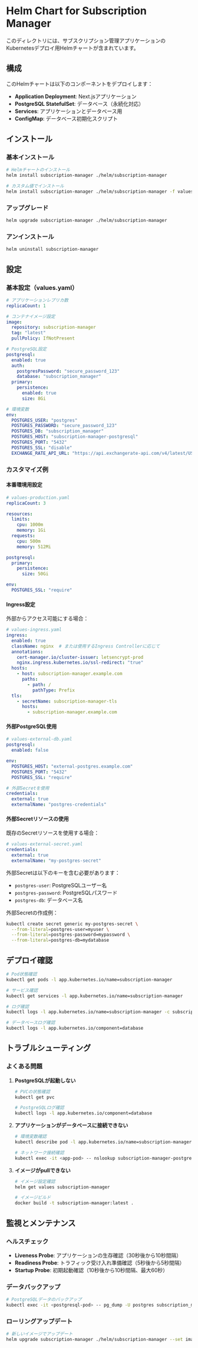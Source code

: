 # Helm Chart for Subscription Manager

このディレクトリには、サブスクリプション管理アプリケーションのKubernetesデプロイ用Helmチャートが含まれています。

## 構成

このHelmチャートは以下のコンポーネントをデプロイします：

- **Application Deployment**: Next.jsアプリケーション
- **PostgreSQL StatefulSet**: データベース（永続化対応）
- **Services**: アプリケーションとデータベース用
- **ConfigMap**: データベース初期化スクリプト

## インストール

### 基本インストール

```bash
# Helmチャートのインストール
helm install subscription-manager ./helm/subscription-manager

# カスタム値でインストール
helm install subscription-manager ./helm/subscription-manager -f values-production.yaml
```

### アップグレード

```bash
helm upgrade subscription-manager ./helm/subscription-manager
```

### アンインストール

```bash
helm uninstall subscription-manager
```

## 設定

### 基本設定（values.yaml）

```yaml
# アプリケーションレプリカ数
replicaCount: 1

# コンテナイメージ設定
image:
  repository: subscription-manager
  tag: "latest"
  pullPolicy: IfNotPresent

# PostgreSQL設定
postgresql:
  enabled: true
  auth:
    postgresPassword: "secure_password_123"
    database: "subscription_manager"
  primary:
    persistence:
      enabled: true
      size: 8Gi

# 環境変数
env:
  POSTGRES_USER: "postgres"
  POSTGRES_PASSWORD: "secure_password_123"
  POSTGRES_DB: "subscription_manager"
  POSTGRES_HOST: "subscription-manager-postgresql"
  POSTGRES_PORT: "5432"
  POSTGRES_SSL: "disable"
  EXCHANGE_RATE_API_URL: "https://api.exchangerate-api.com/v4/latest/USD"
```

### カスタマイズ例

#### 本番環境用設定

```yaml
# values-production.yaml
replicaCount: 3

resources:
  limits:
    cpu: 1000m
    memory: 1Gi
  requests:
    cpu: 500m
    memory: 512Mi

postgresql:
  primary:
    persistence:
      size: 50Gi

env:
  POSTGRES_SSL: "require"
```

#### Ingress設定

外部からアクセス可能にする場合：

```yaml
# values-ingress.yaml
ingress:
  enabled: true
  className: nginx  # または使用するIngress Controllerに応じて
  annotations:
    cert-manager.io/cluster-issuer: letsencrypt-prod
    nginx.ingress.kubernetes.io/ssl-redirect: "true"
  hosts:
    - host: subscription-manager.example.com
      paths:
        - path: /
          pathType: Prefix
  tls:
    - secretName: subscription-manager-tls
      hosts:
        - subscription-manager.example.com
```

#### 外部PostgreSQL使用

```yaml
# values-external-db.yaml
postgresql:
  enabled: false

env:
  POSTGRES_HOST: "external-postgres.example.com"
  POSTGRES_PORT: "5432"
  POSTGRES_SSL: "require"

# 外部Secretを使用
credentials:
  external: true
  externalName: "postgres-credentials"
```

#### 外部Secretリソースの使用

既存のSecretリソースを使用する場合：

```yaml
# values-external-secret.yaml
credentials:
  external: true
  externalName: "my-postgres-secret"
```

外部Secretは以下のキーを含む必要があります：
- `postgres-user`: PostgreSQLユーザー名
- `postgres-password`: PostgreSQLパスワード  
- `postgres-db`: データベース名

外部Secretの作成例：
```bash
kubectl create secret generic my-postgres-secret \
  --from-literal=postgres-user=myuser \
  --from-literal=postgres-password=mypassword \
  --from-literal=postgres-db=mydatabase
```

## デプロイ確認

```bash
# Pod状態確認
kubectl get pods -l app.kubernetes.io/name=subscription-manager

# サービス確認
kubectl get services -l app.kubernetes.io/name=subscription-manager

# ログ確認
kubectl logs -l app.kubernetes.io/name=subscription-manager -c subscription-manager

# データベースログ確認
kubectl logs -l app.kubernetes.io/component=database
```

## トラブルシューティング

### よくある問題

1. **PostgreSQLが起動しない**
   ```bash
   # PVCの状態確認
   kubectl get pvc
   
   # PostgreSQLログ確認
   kubectl logs -l app.kubernetes.io/component=database
   ```

2. **アプリケーションがデータベースに接続できない**
   ```bash
   # 環境変数確認
   kubectl describe pod -l app.kubernetes.io/name=subscription-manager
   
   # ネットワーク接続確認
   kubectl exec -it <app-pod> -- nslookup subscription-manager-postgresql
   ```

3. **イメージがpullできない**
   ```bash
   # イメージ設定確認
   helm get values subscription-manager
   
   # イメージビルド
   docker build -t subscription-manager:latest .
   ```

## 監視とメンテナンス

### ヘルスチェック

- **Liveness Probe**: アプリケーションの生存確認（30秒後から10秒間隔）
- **Readiness Probe**: トラフィック受け入れ準備確認（5秒後から5秒間隔）
- **Startup Probe**: 初期起動確認（10秒後から10秒間隔、最大60秒）

### データバックアップ

```bash
# PostgreSQLデータのバックアップ
kubectl exec -it <postgresql-pod> -- pg_dump -U postgres subscription_manager > backup.sql
```

### ローリングアップデート

```bash
# 新しいイメージでアップデート
helm upgrade subscription-manager ./helm/subscription-manager --set image.tag=v1.1.0
```
